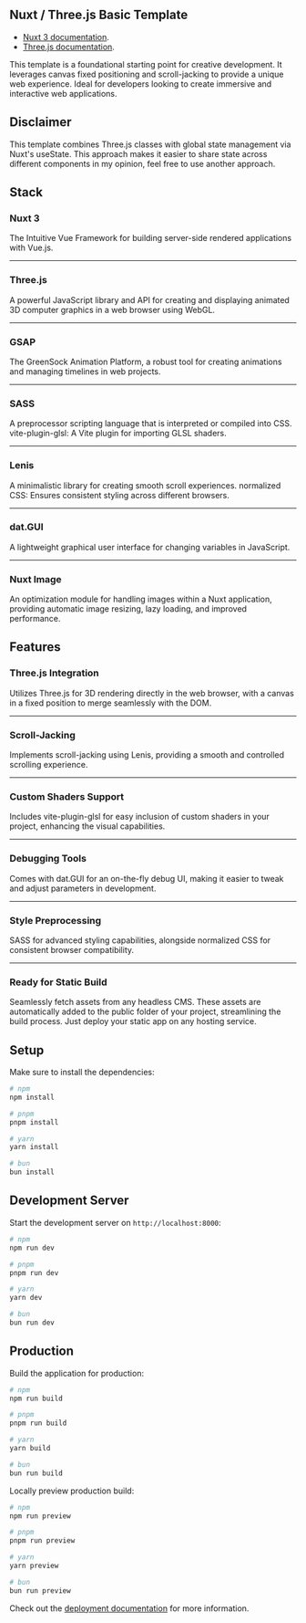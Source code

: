 ## Nuxt / Three.js Basic Template 

- [Nuxt 3 documentation](https://nuxt.com/docs/getting-started/introduction).
- [Three.js documentation](https://threejs.org/docs/).

This template is a foundational starting point for creative development. It leverages canvas fixed positioning and scroll-jacking to provide a unique web experience. Ideal for developers looking to create immersive and interactive web applications.

## Disclaimer

This template combines Three.js classes with global state management via Nuxt's useState. This approach makes it easier to share state across different components in my opinion, feel free to use another approach.

## Stack

### Nuxt 3
The Intuitive Vue Framework for building server-side rendered applications with Vue.js.

----

### Three.js
A powerful JavaScript library and API for creating and displaying animated 3D computer graphics in a web browser using WebGL.

----

### GSAP
The GreenSock Animation Platform, a robust tool for creating animations and managing timelines in web projects.

----

### SASS
A preprocessor scripting language that is interpreted or compiled into CSS.
vite-plugin-glsl: A Vite plugin for importing GLSL shaders.

----

### Lenis
A minimalistic library for creating smooth scroll experiences.
normalized CSS: Ensures consistent styling across different browsers.

----

### dat.GUI
A lightweight graphical user interface for changing variables in JavaScript.

---

### Nuxt Image
An optimization module for handling images within a Nuxt application, providing automatic image resizing, lazy loading, and improved performance.

## Features
### Three.js Integration
Utilizes Three.js for 3D rendering directly in the web browser, with a canvas in a fixed position to merge seamlessly with the DOM.

----

### Scroll-Jacking
Implements scroll-jacking using Lenis, providing a smooth and controlled scrolling experience.

----


### Custom Shaders Support
Includes vite-plugin-glsl for easy inclusion of custom shaders in your project, enhancing the visual capabilities.

----

### Debugging Tools
Comes with dat.GUI for an on-the-fly debug UI, making it easier to tweak and adjust parameters in development.

----

### Style Preprocessing
SASS for advanced styling capabilities, alongside normalized CSS for consistent browser compatibility.

----

### Ready for Static Build
Seamlessly fetch assets from any headless CMS. These assets are automatically added to the public folder of your project, streamlining the build process. 
Just deploy your static app on any hosting service.

## Setup

Make sure to install the dependencies:

```bash
# npm
npm install

# pnpm
pnpm install

# yarn
yarn install

# bun
bun install
```

## Development Server

Start the development server on `http://localhost:8000`:

```bash
# npm
npm run dev

# pnpm
pnpm run dev

# yarn
yarn dev

# bun
bun run dev
```

## Production

Build the application for production:

```bash
# npm
npm run build

# pnpm
pnpm run build

# yarn
yarn build

# bun
bun run build
```

Locally preview production build:

```bash
# npm
npm run preview

# pnpm
pnpm run preview

# yarn
yarn preview

# bun
bun run preview
```

Check out the [deployment documentation](https://nuxt.com/docs/getting-started/deployment) for more information.
